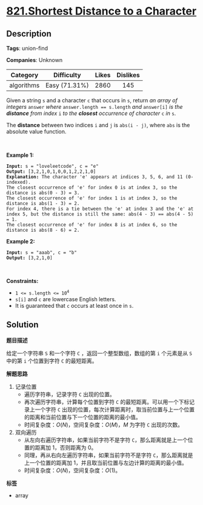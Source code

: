# [821.Shortest Distance to a Character](https://leetcode.com/problems/shortest-distance-to-a-character/description/)

## Description

**Tags**: union-find

**Companies**: Unknown

|  Category  |  Difficulty   | Likes | Dislikes |
| :--------: | :-----------: | :---: | :------: |
| algorithms | Easy (71.31%) | 2860  |   145    |

<p>Given a string <code>s</code> and a character <code>c</code> that occurs in <code>s</code>, return <em>an array of integers </em><code>answer</code><em> where </em><code>answer.length == s.length</code><em> and </em><code>answer[i]</code><em> is the <strong>distance</strong> from index </em><code>i</code><em> to the <strong>closest</strong> occurrence of character </em><code>c</code><em> in </em><code>s</code>.</p>
<p>The <strong>distance</strong> between two indices <code>i</code> and <code>j</code> is <code>abs(i - j)</code>, where <code>abs</code> is the absolute value function.</p>
<p>&nbsp;</p>
<p><strong class="example">Example 1:</strong></p>
<pre><code><strong>Input:</strong> s = &quot;loveleetcode&quot;, c = &quot;e&quot;
<strong>Output:</strong> [3,2,1,0,1,0,0,1,2,2,1,0]
<strong>Explanation:</strong> The character &#39;e&#39; appears at indices 3, 5, 6, and 11 (0-indexed).
The closest occurrence of &#39;e&#39; for index 0 is at index 3, so the distance is abs(0 - 3) = 3.
The closest occurrence of &#39;e&#39; for index 1 is at index 3, so the distance is abs(1 - 3) = 2.
For index 4, there is a tie between the &#39;e&#39; at index 3 and the &#39;e&#39; at index 5, but the distance is still the same: abs(4 - 3) == abs(4 - 5) = 1.
The closest occurrence of &#39;e&#39; for index 8 is at index 6, so the distance is abs(8 - 6) = 2.</code></pre>
<p><strong class="example">Example 2:</strong></p>
<pre><code><strong>Input:</strong> s = &quot;aaab&quot;, c = &quot;b&quot;
<strong>Output:</strong> [3,2,1,0]</code></pre>
<p>&nbsp;</p>
<p><strong>Constraints:</strong></p>
<ul>
  <li><code>1 &lt;= s.length &lt;= 10<sup>4</sup></code></li>
  <li><code>s[i]</code> and <code>c</code> are lowercase English letters.</li>
  <li>It is guaranteed that <code>c</code> occurs at least once in <code>s</code>.</li>
</ul>

## Solution

**题目描述**

给定一个字符串 `S` 和一个字符 `C` ，返回一个整型数组，数组的第 `i` 个元素是从 `S` 中的第 `i` 个位置到字符 `C` 的最短距离。

**解题思路**

1. 记录位置
   - 遍历字符串，记录字符 `C` 出现的位置。
   - 再次遍历字符串，计算每个位置到字符 `C` 的最短距离。可以用一个下标记录上一个字符 `C` 出现的位置，每次计算距离时，取当前位置与上一个位置的距离和当前位置与下一个位置的距离的最小值。
   - 时间复杂度：$O(N)$，空间复杂度：$O(M)$，$M$ 为字符 `C` 出现的次数。
2. 双向遍历
   - 从左向右遍历字符串，如果当前字符不是字符 `C`，那么距离就是上一个位置的距离加 1，否则距离为 0。
   - 同理，再从右向左遍历字符串，如果当前字符不是字符 `C`，那么距离就是上一个位置的距离加 1，并且取当前位置与左边计算的距离的最小值。
   - 时间复杂度：$O(N)$，空间复杂度：$O(1)$。

**标签**

- array
